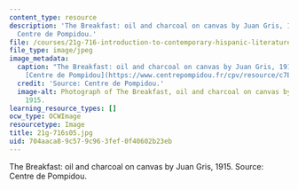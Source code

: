 ```yaml
---
content_type: resource
description: 'The Breakfast: oil and charcoal on canvas by Juan Gris, 1915. Source:
  Centre de Pompidou.'
file: /courses/21g-716-introduction-to-contemporary-hispanic-literature-spring-2005/704aaca89c579c963fef0f40602b23eb_21g-716s05.jpg
file_type: image/jpeg
image_metadata:
  caption: "The Breakfast: oil and charcoal on canvas by Juan Gris, 1915. (Source:\_\
    [Centre de Pompidou](https://www.centrepompidou.fr/cpv/resource/c7Edeyk/rznder4).)"
  credit: 'Source: Centre de Pompidou.'
  image-alt: Photograph of The Breakfast, oil and charcoal on canvas by Juan Gris,
    1915.
learning_resource_types: []
ocw_type: OCWImage
resourcetype: Image
title: 21g-716s05.jpg
uid: 704aaca8-9c57-9c96-3fef-0f40602b23eb
---
```

The Breakfast: oil and charcoal on canvas by Juan Gris, 1915. Source: Centre de Pompidou.


